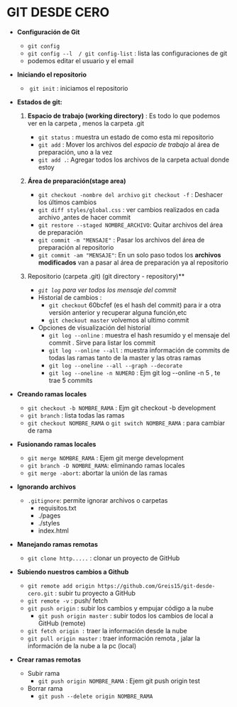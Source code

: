 # **GIT DESDE CERO**

- **Configuración de Git**
  - `git config`
  - `git config --l  / git config-list`  : lista las configuraciones de git 
  - podemos editar el usuario y el email
- **Iniciando el repositorio**
  - ​	`git init` : iniciamos el repositorio

- **Estados de git:**

  1. **Espacio de trabajo (working directory)** :  Es todo lo que podemos ver en la carpeta , menos la carpeta .git
     - `git status` : muestra un estado de como esta mi repositorio
     - `git add` : Mover los archivos del *espacio de trabajo* al área de preparación, uno a la vez
     - `git add .`: Agregar todos los archivos de la carpeta actual donde estoy 

  2. **Área de preparación(stage area)**
     - `git checkout -nombre del archivo`  `git checkout -f` : Deshacer los últimos cambios
     - `git diff styles/global.css` : ver cambios realizados en cada archivo ,antes de hacer commit
     - `git restore --staged NOMBRE_ARCHIVO`: Quitar archivos del área de preparación
     - `git commit -m "MENSAJE"` : Pasar los archivos del área de preparación al repositorio 
     - `git commit -am "MENSAJE"`: En un solo paso todos los **archivos modificados** van a pasar al área de preparación ya al repositorio

  3. Repositorio (carpeta .git) (git directory - repository)**
     - *`git log` para ver todos los mensaje del commit*
     - Historial de cambios :
       - `git checkout` 60bcfef (es el hash del commit)  para ir a otra versión anterior y recuperar alguna función,etc
       - `git checkout master` volvemos al ultimo commit
     - Opciones de visualización del historial
       - `git log --online` : muestra el hash resumido y el mensaje del commit . Sirve para listar los commit
       - `git log --online --all` : muestra información de commits  de todas las ramas tanto de la master y las otras ramas
       - `git log --oneline --all --graph --decorate`
       - `git log --oneline -n NUMERO` :  Ejm git log --online -n 5 , te trae 5 commits

- **Creando ramas locales**
  - `git checkout -b NOMBRE_RAMA` : Ejm git checkout -b development
  - `git branch` : lista todas las ramas
  - `git checkout NOMBRE_RAMA` o `git switch NOMBRE_RAMA` : para cambiar de rama 

- **Fusionando ramas locales**
  - `git merge NOMBRE_RAMA` : Ejem git merge development
  - `git branch -D NOMBRE_RAMA`: eliminando ramas locales 
  - `git merge -abort`: abortar la unión de las ramas

- **Ignorando archivos**
  - `.gitignore`: permite ignorar archivos o carpetas
    - requisitos.txt
    - ./pages
    - ./styles
    - index.html

- **Manejando ramas remotas**
  - `git clone http.....` :  clonar un proyecto de GitHub

- **Subiendo nuestros cambios a Github**
  -  `git remote add origin https://github.com/Greis15/git-desde-cero.git`  : subir tu proyecto  a GitHub 
  - `git remote -v`  : push/ fetch
  - `git push origin` : subir los cambios y empujar código a la nube
    - `git push origin master` : subir todos los cambios de local a GitHub (remote)
  - `git fetch origin :` traer la información  desde la nube
  -  `git pull origin master` :  traer información remota , jalar la información de la nube a la pc (local)

- **Crear ramas remotas**
  - Subir rama 
    - `git push origin NOMBRE_RAMA` : Ejem git push origin test
  - Borrar rama
    - `git push --delete origin NOMBRE_RAMA`

